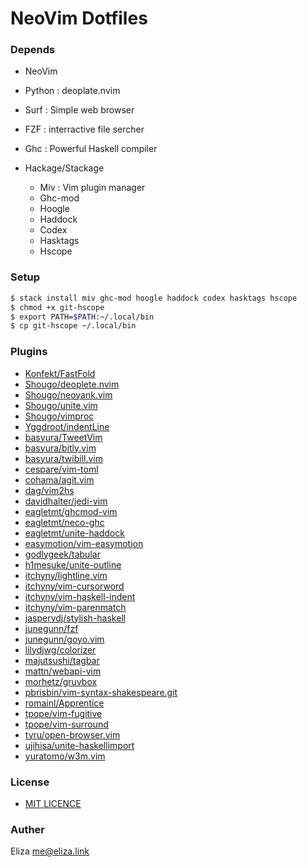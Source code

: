 NeoVim Dotfiles
====

### Depends

- NeoVim

- Python : deoplate.nvim
- Surf   : Simple web browser
- FZF    : interractive file sercher
- Ghc    : Powerful Haskell compiler

- Hackage/Stackage
  - Miv : Vim plugin manager
  - Ghc-mod
  - Hoogle
  - Haddock
  - Codex
  - Hasktags
  - Hscope

### Setup

```bash
$ stack install miv ghc-mod hoogle haddock codex hasktags hscope
$ chmod +x git-hscope
$ export PATH=$PATH:~/.local/bin
$ cp git-hscope ~/.local/bin
```

### Plugins

- [Konfekt/FastFold                   ](https://github.com/Konfekt/FastFold)
- [Shougo/deoplete.nvim               ](https://github.com/Shougo/deoplete.nvim)
- [Shougo/neoyank.vim                 ](https://github.com/Shougo/neoyank.vim)
- [Shougo/unite.vim                   ](https://github.com/Shougo/unite.vim)
- [Shougo/vimproc                     ](https://github.com/Shougo/vimproc)
- [Yggdroot/indentLine                ](https://github.com/Yggdroot/indentLine)
- [basyura/TweetVim                   ](https://github.com/basyura/TweetVim)
- [basyura/bitly.vim                  ](https://github.com/basyura/bitly.vim)
- [basyura/twibill.vim                ](https://github.com/basyura/twibill.vim)
- [cespare/vim-toml                   ](https://github.com/cespare/vim-toml)
- [cohama/agit.vim                    ](https://github.com/cohama/agit.vim)
- [dag/vim2hs                         ](https://github.com/dag/vim2hs)
- [davidhalter/jedi-vim               ](https://github.com/davidhalter/jedi-vim)
- [eagletmt/ghcmod-vim                ](https://github.com/eagletmt/ghcmod-vim)
- [eagletmt/neco-ghc                  ](https://github.com/eagletmt/neco-ghc)
- [eagletmt/unite-haddock             ](https://github.com/eagletmt/unite-haddock)
- [easymotion/vim-easymotion          ](https://github.com/easymotion/vim-easymotion)
- [godlygeek/tabular                  ](https://github.com/godlygeek/tabular)
- [h1mesuke/unite-outline             ](https://github.com/h1mesuke/unite-outline)
- [itchyny/lightline.vim              ](https://github.com/itchyny/lightline.vim)
- [itchyny/vim-cursorword             ](https://github.com/itchyny/vim-cursorword)
- [itchyny/vim-haskell-indent         ](https://github.com/itchyny/vim-haskell-indent)
- [itchyny/vim-parenmatch             ](https://github.com/itchyny/vim-parenmatch)
- [jaspervdj/stylish-haskell          ](https://github.com/jaspervdj/stylish-haskell)
- [junegunn/fzf                       ](https://github.com/junegunn/fzf)
- [junegunn/goyo.vim                  ](https://github.com/junegunn/goyo.vim)
- [lilydjwg/colorizer                 ](https://github.com/lilydjwg/colorizer)
- [majutsushi/tagbar                  ](https://github.com/majutsushi/tagbar)
- [mattn/webapi-vim                   ](https://github.com/mattn/webapi-vim)
- [morhetz/gruvbox                    ](https://github.com/morhetz/gruvbox)
- [pbrisbin/vim-syntax-shakespeare.git](https://github.com/pbrisbin/vim-syntax-shakespeare.git)
- [romainl/Apprentice                 ](https://github.com/romainl/Apprentice)
- [tpope/vim-fugitive                 ](https://github.com/tpope/vim-fugitive)
- [tpope/vim-surround                 ](https://github.com/tpope/vim-surround)
- [tyru/open-browser.vim              ](https://github.com/tyru/open-browser.vim)
- [ujihisa/unite-haskellimport        ](https://github.com/ujihisa/unite-haskellimport)
- [yuratomo/w3m.vim                   ](https://github.com/yuratomo/w3m.vim)

### License

- [MIT LICENCE](https://github.com/eliz40x/nvim/blob/master/LICENSE)

### Auther

Eliza <me@eliza.link>
